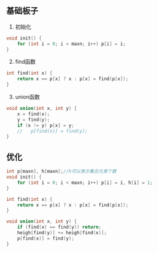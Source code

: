 ## 基础板子

1. 初始化

```c++
void init() {
	for (int i = 0; i < maxn; i++) p[i] = i;
}
```

2. find函数

```c++
int find(int x) {
	return x == p[x] ? x : p[x] = find(p[x]);
}
```

3. union函数

```c++
void union(int x, int y) {
	x = find(x);
	y = find(y);
	if (x != y) p[x] = y; 
    //   p[find(x)] = find(y);
}
```

## 优化

```c++
int p[maxn], h[maxn];//h可以表示集合元素个数
void init() {
	for (int i = 0; i < maxn; i++) p[i] = i, h[i] = 1;
}

int find(int x) {
	return x == p[x] ? x : p[x] = find(p[x]);
}

void union(int x, int y) {
	if (find(x) == find(y)) return;
    heigh[find(y)] += heigh[find(x)];
    p[find(x)] = find(y);
}
```



